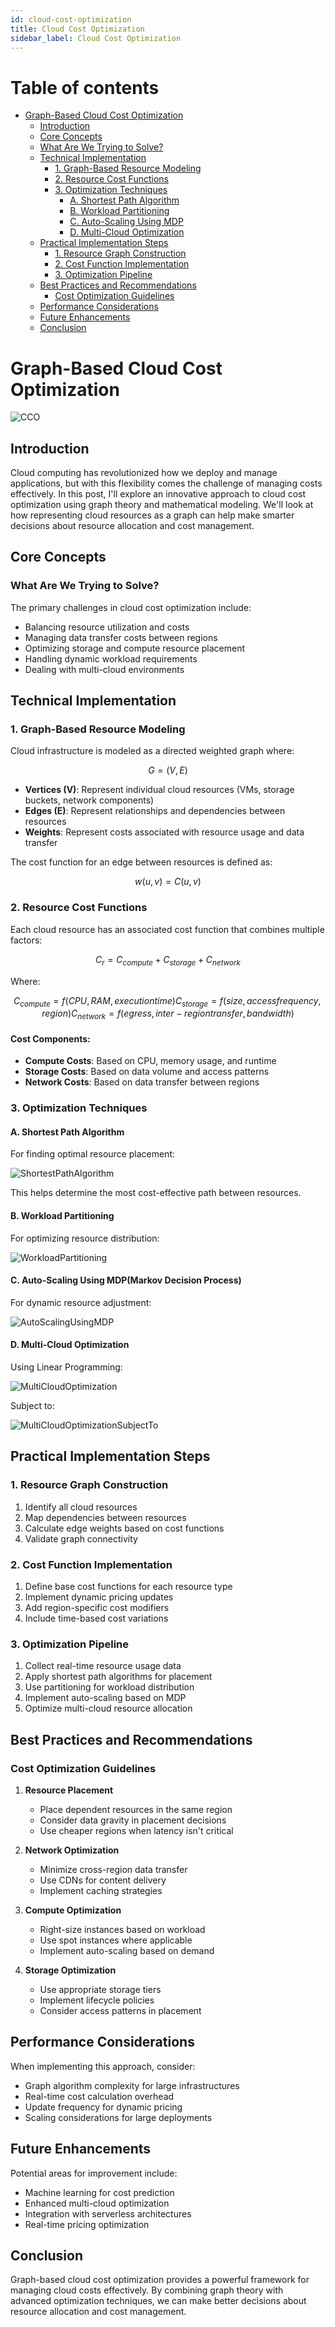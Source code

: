 ```yaml
---
id: cloud-cost-optimization
title: Cloud Cost Optimization
sidebar_label: Cloud Cost Optimization
---
```


Table of contents
=================

<!--ts-->
   * [Graph-Based Cloud Cost Optimization](#graph-based-cloud-cost-optimization)
        * [Introduction](#introduction)
        * [Core Concepts](#core-concepts)
        * [What Are We Trying to Solve?](#what-are-we-trying-to-solve)
        * [Technical Implementation](#technical-implementation)
            * [1. Graph-Based Resource Modeling](#1-graph-based-resource-modeling)
            * [2. Resource Cost Functions](#2-resource-cost-functions)
            * [3. Optimization Techniques](#3-optimization-techniques)
                * [A. Shortest Path Algorithm](#a-shortest-path-algorithm)
                * [B. Workload Partitioning](#b-workload-partitioning)
                * [C. Auto-Scaling Using MDP](#c-auto-scaling-using-mdpmarkov-decision-process)
                * [D. Multi-Cloud Optimization](#d-multi-cloud-optimization)
        * [Practical Implementation Steps](#practical-implementation-steps)
            * [1. Resource Graph Construction](#1-resource-graph-construction)
            * [2. Cost Function Implementation](#2-cost-function-implementation)
            * [3. Optimization Pipeline](#3-optimization-pipeline)
        * [Best Practices and Recommendations](#best-practices-and-recommendations)
            * [Cost Optimization Guidelines](#cost-optimization-guidelines)
        * [Performance Considerations](#performance-considerations)
        * [Future Enhancements](#future-enhancements)
        * [Conclusion](#conclusion)
<!--te-->

# Graph-Based Cloud Cost Optimization

![CCO](https://github.com/user-attachments/assets/0f5b8cc9-74ca-420d-b7da-f8d2c127e2f3)

## Introduction

Cloud computing has revolutionized how we deploy and manage applications, but with this flexibility comes the challenge of managing costs effectively. In this post, I'll explore an innovative approach to cloud cost optimization using graph theory and mathematical modeling. We'll look at how representing cloud resources as a graph can help make smarter decisions about resource allocation and cost management.

## Core Concepts

### What Are We Trying to Solve?

The primary challenges in cloud cost optimization include:
- Balancing resource utilization and costs
- Managing data transfer costs between regions
- Optimizing storage and compute resource placement
- Handling dynamic workload requirements
- Dealing with multi-cloud environments

## Technical Implementation

### 1. Graph-Based Resource Modeling

Cloud infrastructure is modeled as a directed weighted graph where:

```math
G = (V, E)
```

- **Vertices (V)**: Represent individual cloud resources (VMs, storage buckets, network components)
- **Edges (E)**: Represent relationships and dependencies between resources
- **Weights**: Represent costs associated with resource usage and data transfer

The cost function for an edge between resources is defined as:

```math
w(u,v) = C(u,v)
```

### 2. Resource Cost Functions

Each cloud resource has an associated cost function that combines multiple factors:

```math
C_r = C_{compute} + C_{storage} + C_{network}
```

Where:
```math
C_{compute} = f(CPU, RAM, executiontime)
C_{storage} = f(size, accessfrequency, region)
C_{network} = f(egress, inter-regiontransfer, bandwidth)
```

#### Cost Components:
- **Compute Costs**: Based on CPU, memory usage, and runtime
- **Storage Costs**: Based on data volume and access patterns
- **Network Costs**: Based on data transfer between regions

### 3. Optimization Techniques

#### A. Shortest Path Algorithm

For finding optimal resource placement:

![ShortestPathAlgorithm](https://raw.githubusercontent.com/kranthiB/tech-pulse/main/images/cloud-cost-optimization/ShortestPathAlgorithm.png)


This helps determine the most cost-effective path between resources.

#### B. Workload Partitioning

For optimizing resource distribution:

![WorkloadPartitioning](https://raw.githubusercontent.com/kranthiB/tech-pulse/main/images/cloud-cost-optimization/WorkloadPartitioning.png)


#### C. Auto-Scaling Using MDP(Markov Decision Process)

For dynamic resource adjustment:

![AutoScalingUsingMDP](https://raw.githubusercontent.com/kranthiB/tech-pulse/main/images/cloud-cost-optimization/AutoScalingUsingMDP.png)

#### D. Multi-Cloud Optimization

Using Linear Programming:

![MultiCloudOptimization](https://raw.githubusercontent.com/kranthiB/tech-pulse/main/images/cloud-cost-optimization/MultiCloudOptimization.png)

Subject to:

![MultiCloudOptimizationSubjectTo](https://raw.githubusercontent.com/kranthiB/tech-pulse/main/images/cloud-cost-optimization/MultiCloudOptimizationSubjectTo.png)


## Practical Implementation Steps

### 1. Resource Graph Construction
1. Identify all cloud resources
2. Map dependencies between resources
3. Calculate edge weights based on cost functions
4. Validate graph connectivity

### 2. Cost Function Implementation
1. Define base cost functions for each resource type
2. Implement dynamic pricing updates
3. Add region-specific cost modifiers
4. Include time-based cost variations

### 3. Optimization Pipeline
1. Collect real-time resource usage data
2. Apply shortest path algorithms for placement
3. Use partitioning for workload distribution
4. Implement auto-scaling based on MDP
5. Optimize multi-cloud resource allocation

## Best Practices and Recommendations

### Cost Optimization Guidelines

1. **Resource Placement**
   - Place dependent resources in the same region
   - Consider data gravity in placement decisions
   - Use cheaper regions when latency isn't critical

2. **Network Optimization**
   - Minimize cross-region data transfer
   - Use CDNs for content delivery
   - Implement caching strategies

3. **Compute Optimization**
   - Right-size instances based on workload
   - Use spot instances where applicable
   - Implement auto-scaling based on demand

4. **Storage Optimization**
   - Use appropriate storage tiers
   - Implement lifecycle policies
   - Consider access patterns in placement

## Performance Considerations

When implementing this approach, consider:
- Graph algorithm complexity for large infrastructures
- Real-time cost calculation overhead
- Update frequency for dynamic pricing
- Scaling considerations for large deployments

## Future Enhancements

Potential areas for improvement include:
- Machine learning for cost prediction
- Enhanced multi-cloud optimization
- Integration with serverless architectures
- Real-time pricing optimization

## Conclusion

Graph-based cloud cost optimization provides a powerful framework for managing cloud costs effectively. By combining graph theory with advanced optimization techniques, we can make better decisions about resource allocation and cost management.
